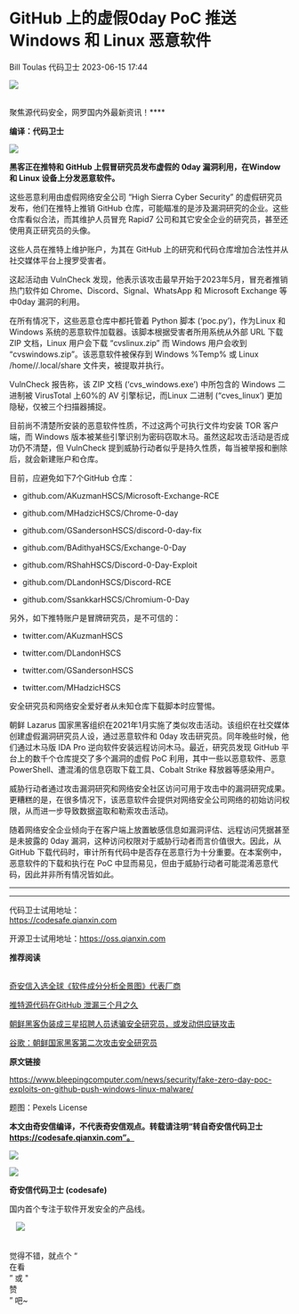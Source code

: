 #  GitHub 上的虚假0day PoC 推送 Windows 和 Linux 恶意软件   
Bill Toulas  代码卫士   2023-06-15 17:44  
  
![](https://mmbiz.qpic.cn/mmbiz_gif/Az5ZsrEic9ot90z9etZLlU7OTaPOdibteeibJMMmbwc29aJlDOmUicibIRoLdcuEQjtHQ2qjVtZBt0M5eVbYoQzlHiaw/640?wx_fmt=gif "")  
  
   
聚焦源代码安全，网罗国内外最新资讯！****  
  
**编译：代码卫士**  
  
![](https://mmbiz.qpic.cn/mmbiz_gif/oBANLWYScMRMqB8dM1tiajzZglFy2PMGvn76vqY5ZO8HppnftCO1bN4cy4CY1zmSg0amjBAZAHewubO3mlYluZg/640?wx_fmt=gif "")  
  
**黑客正在推特和 GitHub 上假冒研究员发布虚假的 0day 漏洞利用，在Window 和 Linux 设备上分发恶意软件。**  
  
  
这些恶意利用由虚假网络安全公司 “High Sierra Cyber Security” 的虚假研究员发布，他们在推特上推销 GitHub 仓库，可能瞄准的是涉及漏洞研究的企业。这些仓库看似合法，而其维护人员冒充 Rapid7 公司和其它安全企业的研究员，甚至还使用真正研究员的头像。  
  
这些人员在推特上维护账户，为其在 GitHub 上的研究和代码仓库增加合法性并从社交媒体平台上搜罗受害者。  
  
这起活动由 VulnCheck 发现，他表示该攻击最早开始于2023年5月，冒充者推销热门软件如 Chrome、Discord、Signal、WhatsApp 和 Microsoft Exchange 等中0day 漏洞的利用。  
  
在所有情况下，这些恶意仓库中都托管着 Python 脚本 (‘poc.py’)，作为Linux 和 Windows 系统的恶意软件加载器。该脚本根据受害者所用系统从外部 URL 下载 ZIP 文档，Linux 用户会下载 “cvslinux.zip” 而 Windows 用户会收到 “cvswindows.zip”。该恶意软件被保存到 Windows %Temp% 或 Linux /home/<username>/.local/share 文件夹，被提取并执行。  
  
VulnCheck 报告称，该 ZIP 文档 (‘cvs_windows.exe’) 中所包含的 Windows 二进制被 VirusTotal 上60%的 AV 引擎标记，而Linux 二进制 (“cves_linux’) 更加隐秘，仅被三个扫描器捕捉。  
  
目前尚不清楚所安装的恶意软件性质，不过这两个可执行文件均安装 TOR 客户端，而 Windows 版本被某些引擎识别为密码窃取木马。虽然这起攻击活动是否成功仍不清楚，但 VulnCheck 提到威胁行动者似乎是持久性质，每当被举报和删除后，就会新建账户和仓库。  
  
目前，应避免如下7个GitHub 仓库：  
  
- github.com/AKuzmanHSCS/Microsoft-Exchange-RCE  
  
- github.com/MHadzicHSCS/Chrome-0-day  
  
- github.com/GSandersonHSCS/discord-0-day-fix  
  
- github.com/BAdithyaHSCS/Exchange-0-Day  
  
- github.com/RShahHSCS/Discord-0-Day-Exploit  
  
- github.com/DLandonHSCS/Discord-RCE  
  
- github.com/SsankkarHSCS/Chromium-0-Day  
  
  
  
另外，如下推特账户是冒牌研究员，是不可信的：  
  
- twitter.com/AKuzmanHSCS  
  
- twitter.com/DLandonHSCS  
  
- twitter.com/GSandersonHSCS  
  
- twitter.com/MHadzicHSCS  
  
  
  
安全研究员和网络安全爱好者从未知仓库下载脚本时应警惕。  
  
朝鲜 Lazarus 国家黑客组织在2021年1月实施了类似攻击活动。该组织在社交媒体创建虚假漏洞研究员人设，通过恶意软件和 0day 攻击研究员。同年晚些时候，他们通过木马版 IDA Pro 逆向软件安装远程访问木马。最近，研究员发现 GitHub 平台上的数千个仓库提交了多个漏洞的虚假 PoC 利用，其中一些以恶意软件、恶意 PowerShell、遭混淆的信息窃取下载工具、Cobalt Strike 释放器等感染用户。  
  
威胁行动者通过攻击漏洞研究和网络安全社区访问可用于攻击中的漏洞研究成果。更糟糕的是，在很多情况下，该恶意软件会提供对网络安全公司网络的初始访问权限，从而进一步导致数据盗取和勒索攻击活动。  
  
随着网络安全企业倾向于在客户端上放置敏感信息如漏洞评估、远程访问凭据甚至是未披露的 0day 漏洞，这种访问权限对于威胁行动者而言价值很大。因此，从 GitHub 下载代码时，审计所有代码中是否存在恶意行为十分重要。在本案例中，恶意软件的下载和执行在 PoC 中显而易见，但由于威胁行动者可能混淆恶意代码，因此并非所有情况皆如此。  
  
****  
****  
代码卫士试用地址：  
https://codesafe.qianxin.com  
  
开源卫士试用地址：https://oss.qianxin.com  
  
  
  
  
  
  
  
  
  
  
  
  
**推荐阅读**  
  
[](http://mp.weixin.qq.com/s?__biz=MzI2NTg4OTc5Nw==&mid=2247511052&idx=3&sn=fb116392e405ae62e6c339117fffdb59&chksm=ea949d66dde31470758b6ee8f9dbecdb67ef6c0c8af277f26b83b60dbac95748d28db787a4b4&scene=21#wechat_redirect)  
[奇安信入选全球《软件成分分析全景图》代表厂商](http://mp.weixin.qq.com/s?__biz=MzI2NTg4OTc5Nw==&mid=2247515374&idx=1&sn=8b491039bc40f1e5d4e1b29d8c95f9e7&chksm=ea948d84dde30492f8a6c9953f69dbed1f483b6bc9b4480cab641fbc69459d46bab41cdc4859&scene=21#wechat_redirect)  
  
  
[推特源代码在GitHub 泄漏三个月之久](http://mp.weixin.qq.com/s?__biz=MzI2NTg4OTc5Nw==&mid=2247516064&idx=3&sn=1ee10d19e2269fa8cd24675a1e68c64e&chksm=ea948ecadde307dc4777959fc9483de5297fb419a29d3f05ab2d53e1d69e2929d4569cae5d0b&scene=21#wechat_redirect)  
  
  
[朝鲜黑客伪装成三星招聘人员诱骗安全研究员，或发动供应链攻击](http://mp.weixin.qq.com/s?__biz=MzI2NTg4OTc5Nw==&mid=2247509458&idx=2&sn=f528549b7c0e1e22f6a3c2cd5b90907e&chksm=ea9494b8dde31dae2735d4955bac8d240dbe82c8d42406c861e321aa05b90244f9bde35e0dc4&scene=21#wechat_redirect)  
  
  
[谷歌：朝鲜国家黑客第二次攻击安全研究员](http://mp.weixin.qq.com/s?__biz=MzI2NTg4OTc5Nw==&mid=2247503187&idx=3&sn=130346ddc56e19bbc5c3a455ccd76d17&chksm=ea94fc39dde3752fc84b18ef3f4b7e353fc48d5028c9cef04b7ded692bed52b66887ea454ea8&scene=21#wechat_redirect)  
  
  
  
  
**原文链接**  
  
  
https://www.bleepingcomputer.com/news/security/fake-zero-day-poc-exploits-on-github-push-windows-linux-malware/  
  
  
题图：Pexels License  
  
  
**本文由奇安信编译，不代表奇安信观点。转载请注明“转自奇安信代码卫士 https://codesafe.qianxin.com”。**  
  
  
  
  
![](https://mmbiz.qpic.cn/mmbiz_jpg/oBANLWYScMSf7nNLWrJL6dkJp7RB8Kl4zxU9ibnQjuvo4VoZ5ic9Q91K3WshWzqEybcroVEOQpgYfx1uYgwJhlFQ/640?wx_fmt=jpeg "")  
  
![](https://mmbiz.qpic.cn/mmbiz_jpg/oBANLWYScMSN5sfviaCuvYQccJZlrr64sRlvcbdWjDic9mPQ8mBBFDCKP6VibiaNE1kDVuoIOiaIVRoTjSsSftGC8gw/640?wx_fmt=jpeg "")  
  
**奇安信代码卫士 (codesafe)**  
  
国内首个专注于软件开发安全的产品线。  
  
   ![](https://mmbiz.qpic.cn/mmbiz_gif/oBANLWYScMQ5iciaeKS21icDIWSVd0M9zEhicFK0rbCJOrgpc09iaH6nvqvsIdckDfxH2K4tu9CvPJgSf7XhGHJwVyQ/640?wx_fmt=gif "")  
  
   
觉得不错，就点个 “  
在看  
” 或 "  
赞  
” 吧~  
  
